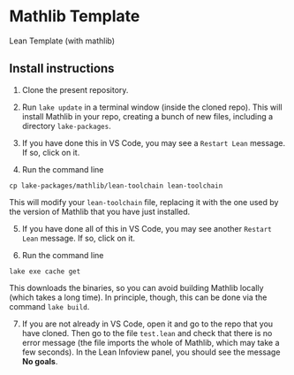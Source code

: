 # Mathlib Template
Lean Template (with mathlib)

## Install instructions

1. Clone the present repository.

2. Run `lake update` in a terminal window (inside the cloned repo). This will install Mathlib in your repo, creating a bunch of new files, including a directory `lake-packages`.

3. If you have done this in VS Code, you may see a `Restart Lean` message. If so, click on it.

4. Run the command line

```
cp lake-packages/mathlib/lean-toolchain lean-toolchain
```

This will modify your `lean-toolchain` file, replacing it with the one used by the version of Mathlib that you have just installed.

5. If you have done all of this  in VS Code, you may see another `Restart Lean` message. If so, click on it.

6. Run the command line

```
lake exe cache get
```

This downloads the binaries, so you can avoid building Mathlib locally (which takes a long time). In principle, though, this can be done via the command `lake build`.

7. If you are not already in VS Code, open it and go to the repo that you have cloned. Then go to the file `test.lean` and check that there is no error message (the file imports the whole of Mathlib, which may take a few seconds). In the Lean Infoview panel, you should see the message **No goals**.